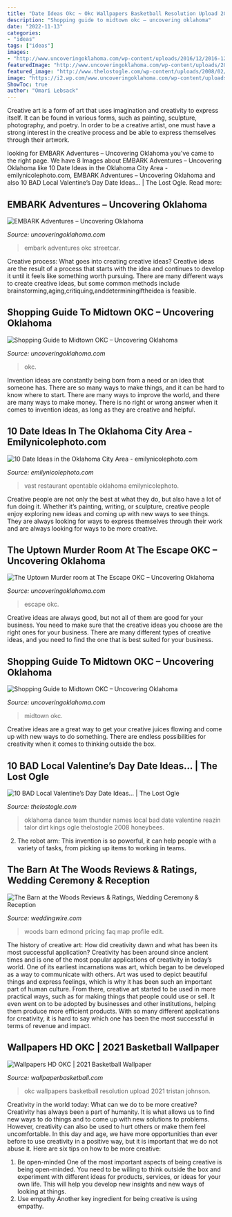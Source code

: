 ```yaml
---
title: "Date Ideas Okc ~ Okc Wallpapers Basketball Resolution Upload 2021 Tristan Johnson"
description: "Shopping guide to midtown okc – uncovering oklahoma"
date: "2022-11-13"
categories:
- "ideas"
tags: ["ideas"]
images:
- "http://www.uncoveringoklahoma.com/wp-content/uploads/2016/12/2016-12-16-Midtown-Shopping-09-Midtown-Plaza.jpg"
featuredImage: "http://www.uncoveringoklahoma.com/wp-content/uploads/2015/08/2015-07-23-Escape-OKC-02.jpg"
featured_image: "http://www.thelostogle.com/wp-content/uploads/2008/02/honeybees.jpg"
image: "https://i2.wp.com/www.uncoveringoklahoma.com/wp-content/uploads/2019/10/2019-10-21-Streetcar-01.jpg?resize=768%2C405&amp;ssl=1"
ShowToc: true
author: "Omari Lebsack"
---
```



Creative art is a form of art that uses imagination and creativity to express itself. It can be found in various forms, such as painting, sculpture, photography, and poetry. In order to be a creative artist, one must have a strong interest in the creative process and be able to express themselves through their artwork.

	

		
looking for EMBARK Adventures – Uncovering Oklahoma you've came to the right page. We have 8 Images about EMBARK Adventures – Uncovering Oklahoma like 10 Date Ideas in the Oklahoma City Area - emilynicolephoto.com, EMBARK Adventures – Uncovering Oklahoma and also 10 BAD Local Valentine’s Day Date Ideas… | The Lost Ogle. Read more:
		
    
## EMBARK Adventures – Uncovering Oklahoma

<img loading=lazy src="https://i2.wp.com/www.uncoveringoklahoma.com/wp-content/uploads/2019/10/2019-10-21-Streetcar-01.jpg?resize=768%2C405&amp;ssl=1" onerror="this.onerror=null;this.src='https://tse3.mm.bing.net/th?id=OIP.cKMTDd7ZJwpatzpBX-KOjAHaD5&amp;pid=15.1';" alt="EMBARK Adventures – Uncovering Oklahoma">

_Source: uncoveringoklahoma.com_

>embark adventures okc streetcar. 

	

Creative process: What goes into creating creative ideas?
Creative ideas are the result of a process that starts with the idea and continues to develop it until it feels like something worth pursuing. There are many different ways to create creative ideas, but some common methods include brainstorming,aging,critiquing,anddeterminingiftheidea is feasible.

    
## Shopping Guide To Midtown OKC – Uncovering Oklahoma

<img loading=lazy src="http://www.uncoveringoklahoma.com/wp-content/uploads/2016/12/2016-12-16-Midtown-Shopping-09-Midtown-Plaza-1024x683.jpg" onerror="this.onerror=null;this.src='https://tse4.mm.bing.net/th?id=OIP.lPyInL0F1JgEg5FKr4TSUQHaE8&amp;pid=15.1';" alt="Shopping Guide to Midtown OKC – Uncovering Oklahoma">

_Source: uncoveringoklahoma.com_

>okc. 

	

Invention ideas are constantly being born from a need or an idea that someone has. There are so many ways to make things, and it can be hard to know where to start. There are many ways to improve the world, and there are many ways to make money. There is no right or wrong answer when it comes to invention ideas, as long as they are creative and helpful.

    
## 10 Date Ideas In The Oklahoma City Area - Emilynicolephoto.com

<img loading=lazy src="https://emilynicolephoto.com/wp-content/uploads/sites/5093/2019/04/vast-2.jpg" onerror="this.onerror=null;this.src='https://tse3.mm.bing.net/th?id=OIP.Veu6o9BZ7QITx8y0l3d8nAHaHa&amp;pid=15.1';" alt="10 Date Ideas in the Oklahoma City Area - emilynicolephoto.com">

_Source: emilynicolephoto.com_

>vast restaurant opentable oklahoma emilynicolephoto. 

	

Creative people are not only the best at what they do, but also have a lot of fun doing it. Whether it’s painting, writing, or sculpture, creative people enjoy exploring new ideas and coming up with new ways to see things. They are always looking for ways to express themselves through their work and are always looking for ways to be more creative.

    
## The Uptown Murder Room At The Escape OKC – Uncovering Oklahoma

<img loading=lazy src="http://www.uncoveringoklahoma.com/wp-content/uploads/2015/08/2015-07-23-Escape-OKC-02.jpg" onerror="this.onerror=null;this.src='https://tse3.mm.bing.net/th?id=OIP.GynSewZV-FRBPKPXuc136wHaE8&amp;pid=15.1';" alt="The Uptown Murder room at The Escape OKC – Uncovering Oklahoma">

_Source: uncoveringoklahoma.com_

>escape okc. 

	

Creative ideas are always good, but not all of them are good for your business. You need to make sure that the creative ideas you choose are the right ones for your business. There are many different types of creative ideas, and you need to find the one that is best suited for your business.

    
## Shopping Guide To Midtown OKC – Uncovering Oklahoma

<img loading=lazy src="http://www.uncoveringoklahoma.com/wp-content/uploads/2016/12/2016-12-16-Midtown-Shopping-09-Midtown-Plaza.jpg" onerror="this.onerror=null;this.src='https://tse4.mm.bing.net/th?id=OIP.7iTOKMXwkp65UXZ6820BNAHaE8&amp;pid=15.1';" alt="Shopping Guide to Midtown OKC – Uncovering Oklahoma">

_Source: uncoveringoklahoma.com_

>midtown okc. 

	

Creative ideas are a great way to get your creative juices flowing and come up with new ways to do something. There are endless possibilities for creativity when it comes to thinking outside the box.

    
## 10 BAD Local Valentine’s Day Date Ideas… | The Lost Ogle

<img loading=lazy src="http://www.thelostogle.com/wp-content/uploads/2008/02/honeybees.jpg" onerror="this.onerror=null;this.src='https://tse3.mm.bing.net/th?id=OIP.61Mi2vWSDxIryDj5E--_JAHaFj&amp;pid=15.1';" alt="10 BAD Local Valentine’s Day Date Ideas… | The Lost Ogle">

_Source: thelostogle.com_

>oklahoma dance team thunder names local bad date valentine reazin talor dirt kings ogle thelostogle 2008 honeybees. 

	

2. The robot arm: This invention is so powerful, it can help people with a variety of tasks, from picking up items to working in teams.

    
## The Barn At The Woods Reviews &amp; Ratings, Wedding Ceremony &amp; Reception

<img loading=lazy src="http://wwcdn.weddingwire.com/vendor/765001_770000/768641/thumbnails/800x800_1440617481884-164m5975-edit.jpg" onerror="this.onerror=null;this.src='https://tse3.mm.bing.net/th?id=OIP.kLUPb242goLDvjpQhp9ndAHaE8&amp;pid=15.1';" alt="The Barn at the Woods Reviews &amp; Ratings, Wedding Ceremony &amp; Reception">

_Source: weddingwire.com_

>woods barn edmond pricing faq map profile edit. 

	

The history of creative art: How did creativity dawn and what has been its most successful application?
Creativity has been around since ancient times and is one of the most popular applications of creativity in today’s world. One of its earliest incarnations was art, which began to be developed as a way to communicate with others. Art was used to depict beautiful things and express feelings, which is why it has been such an important part of human culture. From there, creative art started to be used in more practical ways, such as for making things that people could use or sell. It even went on to be adopted by businesses and other institutions, helping them produce more efficient products. With so many different applications for creativity, it is hard to say which one has been the most successful in terms of revenue and impact.

    
## Wallpapers HD OKC | 2021 Basketball Wallpaper

<img loading=lazy src="https://wallpaperbasketball.com/wp-content/uploads/2020/05/Wallpapers-HD-OKC.jpg" onerror="this.onerror=null;this.src='https://tse1.mm.bing.net/th?id=OIP.ABIyjRqSYpNhdRGUZmPAkAHaEK&amp;pid=15.1';" alt="Wallpapers HD OKC | 2021 Basketball Wallpaper">

_Source: wallpaperbasketball.com_

>okc wallpapers basketball resolution upload 2021 tristan johnson. 

	

Creativity in the world today: What can we do to be more creative?
Creativity has always been a part of humanity. It is what allows us to find new ways to do things and to come up with new solutions to problems. However, creativity can also be used to hurt others or make them feel uncomfortable. In this day and age, we have more opportunities than ever before to use creativity in a positive way, but it is important that we do not abuse it. Here are six tips on how to be more creative: 
1. Be open-minded
One of the most important aspects of being creative is being open-minded. You need to be willing to think outside the box and experiment with different ideas for products, services, or ideas for your own life. This will help you develop new insights and new ways of looking at things. 
2. Use empathy
Another key ingredient for being creative is using empathy.

